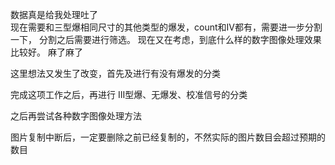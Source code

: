 数据真是给我处理吐了  
现在需要和三型爆相同尺寸的其他类型的爆发，count和IV都有，需要进一步分割一下，
分割之后需要进行筛选。
现在又在考虑，到底什么样的数字图像处理效果比较好。
麻了麻了

这里想法又发生了改变，首先及进行有没有爆发的分类

完成这项工作之后，再进行 III型爆、无爆发、校准信号的分类

之后再尝试各种数字图像处理方法

图片复制中断后，一定要删除之前已经复制的，不然实际的图片数目会超过预期的数目

